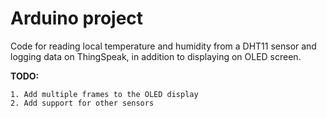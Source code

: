 # Arduino project

Code for reading local temperature and humidity from a DHT11 sensor and logging data on ThingSpeak, in addition to displaying on OLED screen. 

**TODO:**

    1. Add multiple frames to the OLED display
    2. Add support for other sensors